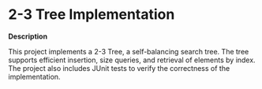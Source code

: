 # 2-3 Tree Implementation 

**Description**

This project implements a 2-3 Tree, a self-balancing search tree. The tree supports efficient insertion, size queries, and retrieval of elements by index. The project also includes JUnit tests to verify the correctness of the implementation.

